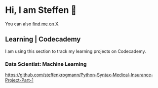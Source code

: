 # Hi, I am Steffen 👋

You can also [find me on X](https://x.com/steffenkrogmann).

## Learning | Codecademy
I am using this section to track my learning projects on Codecademy.

### Data Scientist: Machine Learning
https://github.com/steffenkrogmann/Python-Syntax-Medical-Insurance-Project-Part-1
